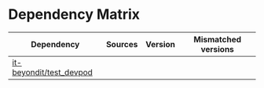 # Dependency Matrix

Dependency | Sources | Version | Mismatched versions
---------- | ------- | ------- | -------------------
[it-beyondit/test_devpod](https://github.com/it-beyondit/test_devpod.git) |  | []() | 
